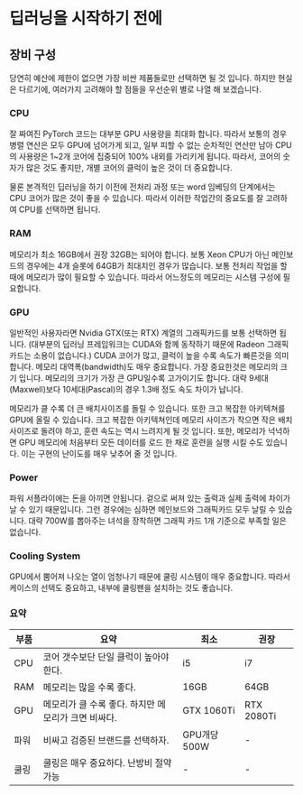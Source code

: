 # 딥러닝을 시작하기 전에

## 장비 구성

당연히 예산에 제한이 없으면 가장 비싼 제품들로만 선택하면 될 것 입니다. 하지만 현실은 다르기에, 여러가지 고려해야 할 점들을 우선순위 별로 나열 해 보겠습니다.

### CPU

잘 짜여진 PyTorch 코드는 대부분 GPU 사용량을 최대화 합니다. 따라서 보통의 경우 병렬 연산은 모두 GPU에 넘어가게 되고, 일부 피할 수 없는 순차적인 연산만 남아 CPU의 사용량은 1~2개 코어에 집중되어 100% 내외를 가리키게 됩니다. 따라서, 코어의 숫자가 많은 것도 좋지만, 개별 코어의 클럭이 높은 것이 더 중요합니다.

물론 본격적인 딥러닝을 하기 이전에 전처리 과정 또는 word 임베딩의 단계에서는 CPU 코어가 많은 것이 좋을 수 있습니다. 따라서 이러한 작업간의 중요도를 잘 고려하여 CPU를 선택하면 됩니다.

### RAM

메모리가 최소 16GB에서 권장 32GB는 되어야 합니다. 보통 Xeon CPU가 아닌 메인보드의 경우에는 4개 슬롯에 64GB가 최대치인 경우가 많습니다. 보통 전처리 작업을 할 때에 메모리가 많이 필요할 수 있습니다. 따라서 어느정도의 메모리는 시스템 구성에 필요합니다.

### GPU

일반적인 사용자라면 Nvidia GTX(또는 RTX) 계열의 그래픽카드를 보통 선택하면 됩니다. (대부분의 딥러닝 프레임워크는 CUDA와 함께 동작하기 때문에 Radeon 그래픽 카드는 소용이 없습니다.) CUDA 코어가 많고, 클럭이 높을 수록 속도가 빠른것을 의미합니다. 메모리 대역폭(bandwidth)도 매우 중요합니다. 가장 중요한것은 메모리의 크기 입니다. 메모리의 크기가 가장 큰 GPU일수록 고가이기도 합니다. 대략 9세대(Maxwell)보다 10세대(Pascal)의 경우 1.3배 정도 속도 차이가 납니다.

메모리가 클 수록 더 큰 배치사이즈를 돌릴 수 있습니다. 또한 크고 복잡한 아키텍쳐를 GPU에 올릴 수 있습니다. 크고 복잡한 아키텍쳐인데 메모리 사이즈가 작으면 작은 배치사이즈로 돌려야 하고, 훈련 속도는 역시 느려지게 될 것 입니다. 또한, 메모리가 넉넉하면 GPU 메모리에 처음부터 모든 데이터를 로드 한 채로 훈련을 실행 시킬 수도 있습니다. 이는 구현의 난이도를 매우 낮추어 줄 것 입니다.

### Power

파워 서플라이에는 돈을 아끼면 안됩니다. 겉으로 써져 있는 출력과 실제 출력에 차이가 날 수 있기 때문입니다. 그런 경우에는 심하면 메인보드와 그래픽카드 모두 날릴 수 있습니다. 대략 700W를 뽑아주는 녀석을 장착하면 그래픽 카드 1개 기준으로 부족할 일은 없습니다.

### Cooling System

GPU에서 뿜어져 나오는 열이 엄청나기 때문에 쿨링 시스템이 매우 중요합니다. 따라서 케이스의 선택도 중요하고, 내부에 쿨링팬을 설치하는 것도 좋습니다.

### 요약

|부품|요약|최소|권장|
|-|-|-|-|
|CPU|코어 갯수보단 단일 클럭이 높아야 한다.|i5|i7|
|RAM|메모리는 많을 수록 좋다.|16GB|64GB|
|GPU|메모리가 클 수록 좋다. 하지만 메모리가 크면 비싸다.|GTX 1060Ti|RTX 2080Ti
|파워|비싸고 검증된 브랜드를 선택하자.|GPU개당 500W|-|
|쿨링|쿨링은 매우 중요하다. 난방비 절약 가능|-|-|

